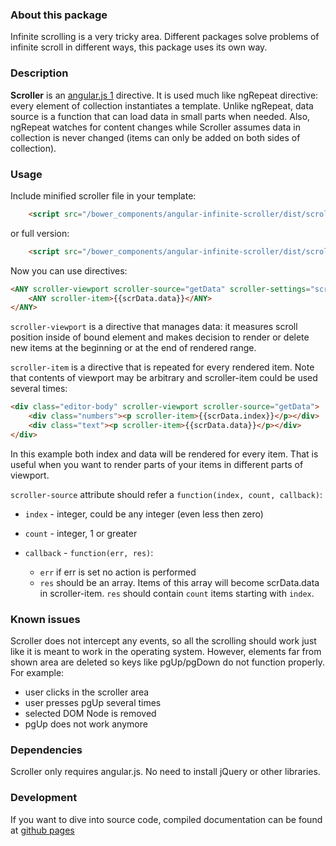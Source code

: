 ###  About this package

Infinite scrolling is a very tricky area. Different packages solve problems of infinite scroll in
different ways, this package uses its own way.

### Description

**Scroller** is an [angular.js 1](https://angularjs.org/) directive. It is used much like ngRepeat
directive: every element of collection instantiates a template. Unlike ngRepeat, data source is a
function that can load data in small parts when needed. Also, ngRepeat watches for content changes
while Scroller assumes data in collection is never changed (items can only be added on both sides
of collection).

### Usage

Include minified scroller file in your template:

```html
    <script src="/bower_components/angular-infinite-scroller/dist/scroller.min.js" type="text/javascript"></script>
```

or full version:

```html
    <script src="/bower_components/angular-infinite-scroller/dist/scroller.min.js" type="text/javascript"></script>
```

Now you can use directives:

```html
<ANY scroller-viewport scroller-source="getData" scroller-settings="scrollerViewportSettings">
    <ANY scroller-item>{{scrData.data}}</ANY>
</ANY>
```

`scroller-viewport` is a directive that manages data: it measures scroll position inside of bound
element and makes decision to render or delete new items at the beginning or at the end of
rendered range.

`scroller-item` is a directive that is repeated for every rendered item. Note that contents of
viewport may be arbitrary and scroller-item could be used several times:

```html
<div class="editor-body" scroller-viewport scroller-source="getData">
    <div class="numbers"><p scroller-item>{{scrData.index}}</p></div>
    <div class="text"><p scroller-item>{{scrData.data}}</p></div>
</div>
```

In this example both index and data will be rendered for every item. That is useful when you want to
render parts of your items in different parts of viewport.

`scroller-source` attribute should refer a `function(index, count, callback)`:

* `index` - integer, could be any integer (even less then zero)
* `count` - integer, 1 or greater
* `callback` - `function(err, res)`:
    
    * `err` if err is set no action is performed
    * `res` should be an array. Items of this array will become scrData.data in scroller-item. `res`
should contain `count` items starting with `index`.

### Known issues

Scroller does not intercept any events, so all the scrolling should work just like it is meant to
work in the operating system. However, elements far from shown area are deleted so keys like
pgUp/pgDown do not function properly. For example:

* user clicks in the scroller area
* user presses pgUp several times
* selected DOM Node is removed
* pgUp does not work anymore

### Dependencies

Scroller only requires angular.js. No need to install jQuery or other libraries.

### Development

If you want to dive into source code, compiled documentation can be found at
[github pages](https://slnpacifist.github.io/angular-infinite-scroller/docs/scroller.html)